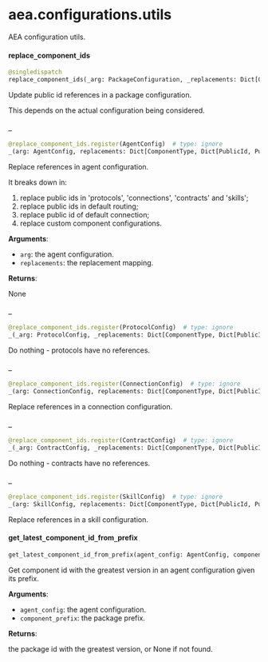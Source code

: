 <a name="aea.configurations.utils"></a>
# aea.configurations.utils

AEA configuration utils.

<a name="aea.configurations.utils.replace_component_ids"></a>
#### replace`_`component`_`ids

```python
@singledispatch
replace_component_ids(_arg: PackageConfiguration, _replacements: Dict[ComponentType, Dict[PublicId, PublicId]]) -> None
```

Update public id references in a package configuration.

This depends on the actual configuration being considered.

<a name="aea.configurations.utils._"></a>
#### `_`

```python
@replace_component_ids.register(AgentConfig)  # type: ignore
_(arg: AgentConfig, replacements: Dict[ComponentType, Dict[PublicId, PublicId]]) -> None
```

Replace references in agent configuration.

It breaks down in:
1) replace public ids in 'protocols', 'connections', 'contracts' and 'skills';
2) replace public ids in default routing;
3) replace public id of default connection;
4) replace custom component configurations.

**Arguments**:

- `arg`: the agent configuration.
- `replacements`: the replacement mapping.

**Returns**:

None

<a name="aea.configurations.utils._"></a>
#### `_`

```python
@replace_component_ids.register(ProtocolConfig)  # type: ignore
_(_arg: ProtocolConfig, _replacements: Dict[ComponentType, Dict[PublicId, PublicId]]) -> None
```

Do nothing - protocols have no references.

<a name="aea.configurations.utils._"></a>
#### `_`

```python
@replace_component_ids.register(ConnectionConfig)  # type: ignore
_(arg: ConnectionConfig, replacements: Dict[ComponentType, Dict[PublicId, PublicId]]) -> None
```

Replace references in a connection configuration.

<a name="aea.configurations.utils._"></a>
#### `_`

```python
@replace_component_ids.register(ContractConfig)  # type: ignore
_(_arg: ContractConfig, _replacements: Dict[ComponentType, Dict[PublicId, PublicId]]) -> None
```

Do nothing - contracts have no references.

<a name="aea.configurations.utils._"></a>
#### `_`

```python
@replace_component_ids.register(SkillConfig)  # type: ignore
_(arg: SkillConfig, replacements: Dict[ComponentType, Dict[PublicId, PublicId]]) -> None
```

Replace references in a skill configuration.

<a name="aea.configurations.utils.get_latest_component_id_from_prefix"></a>
#### get`_`latest`_`component`_`id`_`from`_`prefix

```python
get_latest_component_id_from_prefix(agent_config: AgentConfig, component_prefix: Tuple[ComponentType, str, str]) -> Optional[ComponentId]
```

Get component id with the greatest version in an agent configuration given its prefix.

**Arguments**:

- `agent_config`: the agent configuration.
- `component_prefix`: the package prefix.

**Returns**:

the package id with the greatest version, or None if not found.

